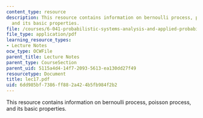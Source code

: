 ```yaml
---
content_type: resource
description: This resource contains information on bernoulli process, poisson process,
  and its basic properties.
file: /courses/6-041-probabilistic-systems-analysis-and-applied-probability-spring-2006/6dd985bf7386ff882a424b5fb984f2b2_lec17.pdf
file_type: application/pdf
learning_resource_types:
- Lecture Notes
ocw_type: OCWFile
parent_title: Lecture Notes
parent_type: CourseSection
parent_uid: 5115a4d4-14f7-2093-5613-ea130dd27f49
resourcetype: Document
title: lec17.pdf
uid: 6dd985bf-7386-ff88-2a42-4b5fb984f2b2
---
```

This resource contains information on bernoulli process, poisson process, and its basic properties.

